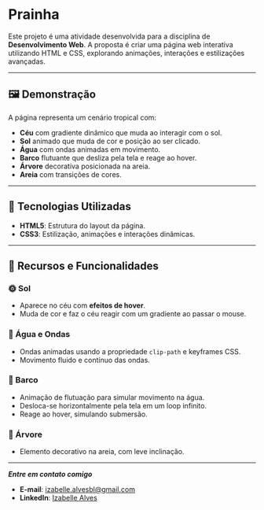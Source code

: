 # Prainha

Este projeto é uma atividade desenvolvida para a disciplina de **Desenvolvimento Web**. A proposta é criar uma página web interativa utilizando HTML e CSS, explorando animações, interações e estilizações avançadas.

---

## 🖼️ Demonstração

A página representa um cenário tropical com:

- **Céu** com gradiente dinâmico que muda ao interagir com o sol.
- **Sol** animado que muda de cor e posição ao ser clicado.
- **Água** com ondas animadas em movimento.
- **Barco** flutuante que desliza pela tela e reage ao hover.
- **Árvore** decorativa posicionada na areia.
- **Areia** com transições de cores.

---

## 🚀 Tecnologias Utilizadas

- **HTML5**: Estrutura do layout da página.
- **CSS3**: Estilização, animações e interações dinâmicas.

---

## 🎨 Recursos e Funcionalidades

### 🌞 Sol

- Aparece no céu com **efeitos de hover**.
- Muda de cor e faz o céu reagir com um gradiente ao passar o mouse.

### 🌊 Água e Ondas

- Ondas animadas usando a propriedade `clip-path` e keyframes CSS.
- Movimento fluido e contínuo das ondas.

### 🛶 Barco

- Animação de flutuação para simular movimento na água.
- Desloca-se horizontalmente pela tela em um loop infinito.
- Reage ao hover, simulando submersão.

### 🌴 Árvore

- Elemento decorativo na areia, com leve inclinação.

---

**_Entre em contato comigo_**

- **E-mail**: [izabelle.alvesbl@gmail.com](mailto:izabelle.alvesbl@gmail.com)
- **LinkedIn**: [Izabelle Alves](https://www.linkedin.com/in/izabellealvess/)
